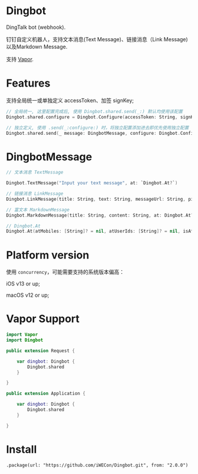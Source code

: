 # Dingbot

DingTalk bot (webhook).

钉钉自定义机器人，支持文本消息(Text Message)、链接消息（Link Message)以及Markdown Message.

支持 [Vapor](https://github.com/vapor/vapor).


# Features

支持全局统一或单独定义 accessToken、加签 signKey;

```swift
// 全局统一, 这里配置完成后, 使用 Dingbot.shared.send(_:) 默认均使用该配置
Dingbot.shared.configure = Dingbot.Configure(accessToken: String, signKey: String)

// 独立定义, 使用 .send(_:configure:) 时，将独立配置添加进去即优先使用独立配置
Dingbot.shared.send(_ message: DingbotMessage, configure: Dingbot.Configure)
```

# DingbotMessage

```swift
// 文本消息 TextMessage

Dingbot.TextMessage("Input your text message", at: `Dingbot.At?`)

// 链接消息 LinkMessage
Dingbot.LinkMessage(title: String, text: String, messageUrl: String, picUrl: String? = nil)

// 富文本 MarkdownMessage
Dingbot.MarkdownMessage(title: String, content: String, at: Dingbot.At? = nil)

// Dingbot.At
Dingbot.At(atMobiles: [String]? = nil, atUserIds: [String]? = nil, isAtAll: Bool = false)
```


# Platform version

使用 `concurrency`，可能需要支持的系统版本偏高：

iOS v13 or up;

macOS v12 or up;

# Vapor Support

```swift
import Vapor
import Dingbot

public extension Request {

    var dingbot: Dingbot {
        Dingbot.shared
    }

}

public extension Application {

    var dingbot: Dingbot {
        Dingbot.shared
    }

}
```

# Install

`.package(url: "https://github.com/iWECon/Dingbot.git", from: "2.0.0")`
